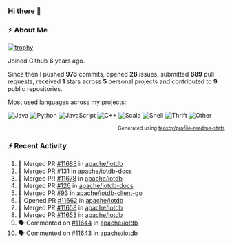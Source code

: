 ### Hi there 👋

### :zap: About Me

[![trophy](https://github-profile-trophy.vercel.app/?username=HTHou&theme=onedark)](https://github.com/ryo-ma/github-profile-trophy)
   
Joined Github **6** years ago.

Since then I pushed **978** commits, opened **28** issues, submitted **889** pull requests, received **1** stars across **5** personal projects and contributed to **9** public repositories.

Most used languages across my projects:

![Java](https://img.shields.io/static/v1?style=flat-square&label=%E2%A0%80&color=555&labelColor=%23b07219&message=Java%EF%B8%B195.4%25)
![Python](https://img.shields.io/static/v1?style=flat-square&label=%E2%A0%80&color=555&labelColor=%233572A5&message=Python%EF%B8%B11.2%25)
![JavaScript](https://img.shields.io/static/v1?style=flat-square&label=%E2%A0%80&color=555&labelColor=%23f1e05a&message=JavaScript%EF%B8%B10.7%25)
![C++](https://img.shields.io/static/v1?style=flat-square&label=%E2%A0%80&color=555&labelColor=%23f34b7d&message=C%2B%2B%EF%B8%B10.5%25)
![Scala](https://img.shields.io/static/v1?style=flat-square&label=%E2%A0%80&color=555&labelColor=%23c22d40&message=Scala%EF%B8%B10.4%25)
![Shell](https://img.shields.io/static/v1?style=flat-square&label=%E2%A0%80&color=555&labelColor=%2389e051&message=Shell%EF%B8%B10.3%25)
![Thrift](https://img.shields.io/static/v1?style=flat-square&label=%E2%A0%80&color=555&labelColor=%23D12127&message=Thrift%EF%B8%B10.3%25)
![Other](https://img.shields.io/static/v1?style=flat-square&label=%E2%A0%80&color=555&labelColor=%23ededed&message=Other%EF%B8%B10.8%25)

<p align="right"><sub>Generated using <a href="https://github.com/marketplace/actions/profile-readme-stats">teoxoy/profile-readme-stats</a></sub></p>


<!--![](https://github.com/HTHou/HTHou/blob/output/github-contribution-grid-snake.svg)-->

<!--![Haonan Hou's github stats](https://github-readme-stats.vercel.app/api?username=HTHou&count_private=true&show_icons=true&theme=onedark)-->

<!--![Haonan Hou's wakatime stats](https://github-readme-stats.vercel.app/api/wakatime?username=HTHou&layout=compact&theme=onedark)-->

<!--![Top Langs](https://github-readme-stats.vercel.app/api/top-langs/?username=HTHou&theme=onedark&layout=compact)-->

### :zap: Recent Activity
<!--START_SECTION:activity-->
1. 🎉 Merged PR [#11683](https://github.com/apache/iotdb/pull/11683) in [apache/iotdb](https://github.com/apache/iotdb)
2. 🎉 Merged PR [#131](https://github.com/apache/iotdb-docs/pull/131) in [apache/iotdb-docs](https://github.com/apache/iotdb-docs)
3. 🎉 Merged PR [#11678](https://github.com/apache/iotdb/pull/11678) in [apache/iotdb](https://github.com/apache/iotdb)
4. 🎉 Merged PR [#126](https://github.com/apache/iotdb-docs/pull/126) in [apache/iotdb-docs](https://github.com/apache/iotdb-docs)
5. 🎉 Merged PR [#93](https://github.com/apache/iotdb-client-go/pull/93) in [apache/iotdb-client-go](https://github.com/apache/iotdb-client-go)
6. 💪 Opened PR [#11662](https://github.com/apache/iotdb/pull/11662) in [apache/iotdb](https://github.com/apache/iotdb)
7. 🎉 Merged PR [#11658](https://github.com/apache/iotdb/pull/11658) in [apache/iotdb](https://github.com/apache/iotdb)
8. 🎉 Merged PR [#11653](https://github.com/apache/iotdb/pull/11653) in [apache/iotdb](https://github.com/apache/iotdb)
9. 🗣 Commented on [#11644](https://github.com/apache/iotdb/pull/11644#issuecomment-1839939297) in [apache/iotdb](https://github.com/apache/iotdb)
10. 🗣 Commented on [#11643](https://github.com/apache/iotdb/pull/11643#issuecomment-1839938836) in [apache/iotdb](https://github.com/apache/iotdb)
<!--END_SECTION:activity-->

<!--
**HTHou/HTHou** is a ✨ _special_ ✨ repository because its `README.md` (this file) appears on your GitHub profile.

Here are some ideas to get you started:

- 🔭 I’m currently working on ...
- 🌱 I’m currently learning ...
- 👯 I’m looking to collaborate on ...
- 🤔 I’m looking for help with ...
- 💬 Ask me about ...
- 📫 How to reach me: ...
- 😄 Pronouns: ...
- ⚡ Fun fact: ...
-->
